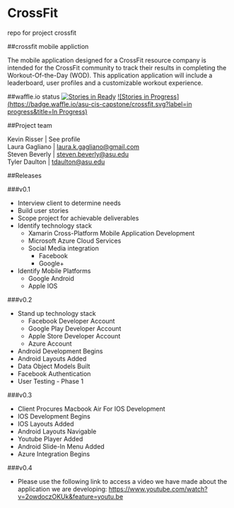 # CrossFit
repo for project crossfit

##crossfit mobile appliction

The mobile application designed for a CrossFit resource company is intended for the CrossFit community to track their results in completing the Workout-Of-the-Day (WOD). This application application will include a leaderboard, user profiles and a customizable workout experience.  

##waffle.io status
[![Stories in Ready](https://badge.waffle.io/asu-cis-capstone/crossfit.svg?label=ready&title=Ready)](http://waffle.io/asu-cis-capstone/crossfit) 
[![Stories in Progress](https://badge.waffle.io/asu-cis-capstone/crossfit.svg?label=in progress&title=In Progress)](http://waffle.io/asu-cis-capstone/crossfit) 

##Project team

Kevin Risser |  See profile  
Laura Gagliano | laura.k.gagliano@gmail.com  
Steven Beverly | steven.beverly@asu.edu  
Tyler Daulton | tdaulton@asu.edu  

##Releases

###v0.1
* Interview client to determine needs
* Build user stories
* Scope project for achievable deliverables
* Identify technology stack
  * Xamarin Cross-Platform Mobile Application Development
  * Microsoft Azure Cloud Services
  * Social Media integration
    * Facebook
    * Google+
* Identify Mobile Platforms
  * Google Android
  * Apple IOS

###v0.2
* Stand up technology stack
  * Facebook Developer Account
  * Google Play Developer Account
  * Apple Store Developer Account
  * Azure Account
* Android Development Begins
* Android Layouts Added
* Data Object Models Built
* Facebook Authentication
* User Testing - Phase 1

###v0.3
* Client Procures Macbook Air For IOS Development
* IOS Development Begins
* IOS Layouts Added
* Android Layouts Navigable
* Youtube Player Added
* Android Slide-In Menu Added
* Azure Integration Begins

###v0.4
* Please use the following link to access a video we have made about the application we are developing: https://www.youtube.com/watch?v=2owdoczOKUk&feature=youtu.be
